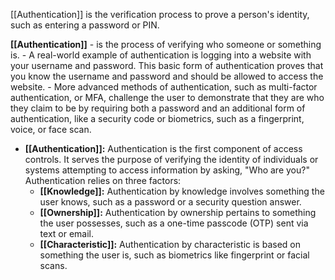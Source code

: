 [[Authentication]] is the verification process to prove a person's identity, such as entering a password or PIN. 

**[[Authentication]]** - is the process of verifying who someone or something is. 
	- A real-world example of authentication is logging into a website with your username and password. This basic form of authentication proves that you know the username and password and should be allowed to access the website. 
	- More advanced methods of authentication, such as multi-factor authentication, or MFA, challenge the user to demonstrate that they are who they claim to be by requiring both a password and an additional form of authentication, like a security code or biometrics, such as a fingerprint, voice, or face scan.

- **[[Authentication]]:** Authentication is the first component of access controls. It serves the purpose of verifying the identity of individuals or systems attempting to access information by asking, "Who are you?" Authentication relies on three factors:
	- **[[Knowledge]]:** Authentication by knowledge involves something the user knows, such as a password or a security question answer.
	- **[[Ownership]]:** Authentication by ownership pertains to something the user possesses, such as a one-time passcode (OTP) sent via text or email.
	- **[[Characteristic]]:** Authentication by characteristic is based on something the user is, such as biometrics like fingerprint or facial scans.